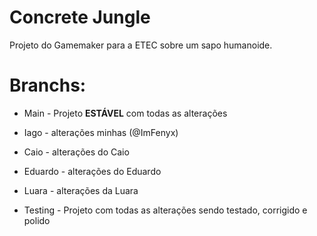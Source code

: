 # Concrete Jungle
Projeto do Gamemaker para a ETEC sobre um sapo humanoide.


# Branchs:
- Main - Projeto **ESTÁVEL** com todas as alterações

- Iago - alterações minhas (@ImFenyx)

- Caio - alterações do Caio

- Eduardo - alterações do Eduardo

- Luara - alterações da Luara

- Testing - Projeto com todas as alterações sendo testado, corrigido e polido
